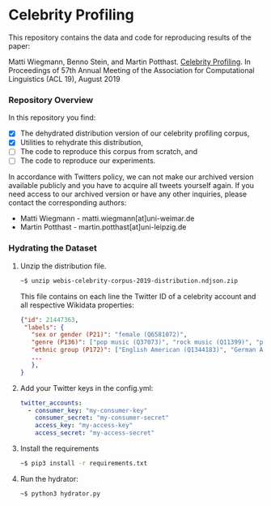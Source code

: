 # Celebrity Profiling

This repository contains the data and code for reproducing results of the paper:

Matti Wiegmann, Benno Stein, and Martin Potthast. <a href="http://www.uni-weimar.de/medien/webis/publications/papers/stein_2018n.pdf" class="paper"><span class="title">Celebrity Profiling</span></a>. In <span class="booktitle">Proceedings of 57th Annual Meeting of the Association for Computational Linguistics (ACL 19)</span>, <span class="month">August</span> <span class="year">2019</span> 

### Repository Overview

In this repository you find:
  - [x] The dehydrated distribution version of our celebrity profiling corpus,
  - [x] Utilities to rehydrate this distribution,
  - [ ] The code to reproduce this corpus from scratch, and
  - [ ] The code to reproduce our experiments. 

In accordance with Twitters policy, we can not make our archived version available publicly and you have to acquire all tweets yourself again. If you need access to our archived version or have any other inquiries, please contact the corresponding authors:
  - Matti Wiegmann - matti.wiegmann[at]uni-weimar.de
  - Martin Potthast - martin.potthast[at]uni-leipzig.de

### Hydrating the Dataset

1. Unzip the distribution file. 
    ```bash
    ~$ unzip webis-celebrity-corpus-2019-distribution.ndjson.zip
    ```
      This file contains on each line the Twitter ID of a celebrity account and all respective Wikidata properties:
    ```json
    {"id": 21447363, 
     "labels": {
       "sex or gender (P21)": "female (Q6581072)",
       "genre (P136)": ["pop music (Q37073)", "rock music (Q11399)", "pop rock (Q484641)", ...], 
       "ethnic group (P172)": ["English American (Q1344183)", "German American (Q141817)", ...], 
       ...
       },
    }
    ```
2. Add your Twitter keys in the config.yml:
    ```yaml
    twitter_accounts:
      - consumer_key: "my-consumer-key"
        consumer_secret: "my-consumer-secret"
        access_key: "my-access-key"
        access_secret: "my-access-secret"

    ```
3. Install the requirements
    ```bash
    ~$ pip3 install -r requirements.txt
    ```
4. Run the hydrator:
    ```bash
    ~$ python3 hydrator.py 
    ```
    
